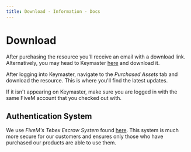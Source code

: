 ```yaml
---
title: Download - Information - Docs
---
```


# Download

After purchasing the resource you'll receive an email with a download link. Alternatively, you may head to Keymaster [here](https://keymaster.fivem.net/login) and download it.

After logging into Keymaster, navigate to the _Purchased Assets_ tab and download the resource. This is where you'll find the latest updates.

If it isn't appearing on Keymaster, make sure you are logged in with the same FiveM account that you checked out with.

## Authentication System

We use _FiveM's Tebex Escrow System_ found [here](https://forum.cfx.re/t/introducing-asset-escrow-for-your-resources/4777151). This system is much more secure for our customers and ensures only those who have purchased our products are able to use them.
